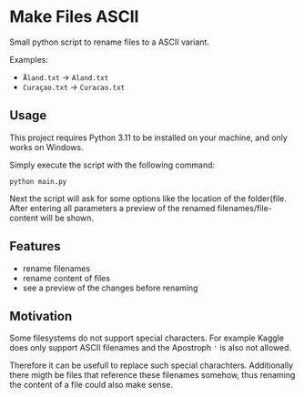 # Make Files ASCII

Small python script to rename files to a ASCII variant.

Examples: 
- `Åland.txt` → `Aland.txt`
- `Curaçao.txt` → `Curacao.txt`

## Usage

This project requires Python 3.11 to be installed on your machine, and only works on Windows.

Simply execute the script with the following command:

```console
python main.py
```

Next the script will ask for some options like the location of the folder(file. After entering all parameters a preview of the renamed filenames/file-content will be shown.

## Features

- rename filenames
- rename content of files
- see a preview of the changes before renaming

## Motivation 

Some filesystems do not support special characters. For example Kaggle does only support ASCII filenames and the Apostroph `'` is also not allowed. 

Therefore it can be usefull to replace such special charachters. Additionally there migth be files that reference these filenames somehow, thus renaming the content of a file could also make sense.
